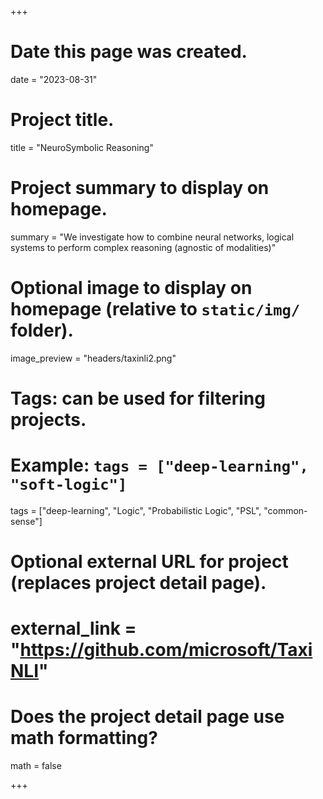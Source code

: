 +++
# Date this page was created.
date = "2023-08-31"

# Project title.
title = "NeuroSymbolic Reasoning"

# Project summary to display on homepage.
summary = "We investigate how to combine neural networks, logical systems to perform complex reasoning (agnostic of modalities)"

# Optional image to display on homepage (relative to `static/img/` folder).
image_preview = "headers/taxinli2.png"

# Tags: can be used for filtering projects.
# Example: `tags = ["deep-learning", "soft-logic"]`
tags = ["deep-learning", "Logic", "Probabilistic Logic", "PSL", "common-sense"]

# Optional external URL for project (replaces project detail page).
# external_link = "https://github.com/microsoft/TaxiNLI"

# Does the project detail page use math formatting?
math = false

+++